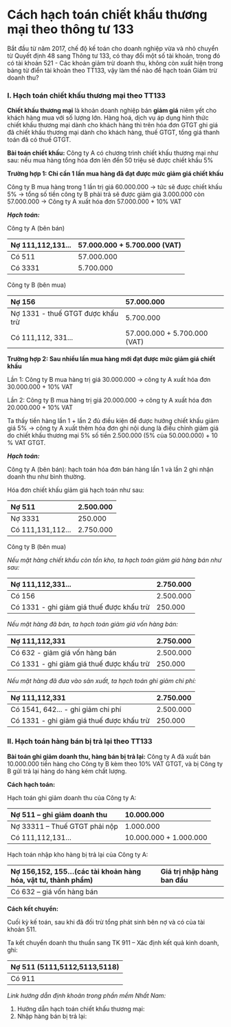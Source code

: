 # Cách hạch toán chiết khấu thương mại theo thông tư 133



Bắt đầu từ năm 2017, chế độ kế toán cho doanh nghiệp vừa và nhỏ chuyển từ Quyết định 48 sang Thông tư 133, có thay đổi một số tài khoản, trong đó có tài khoản 521 - Các khoản giảm trừ doanh thu, không còn xuất hiện trong bảng từ điển tài khoản theo TT133, vậy làm thế nào để hạch toán Giảm trừ doanh thu?

### **I. Hạch toán chiết khấu thương mại theo TT133**

**Chiết khấu thương mại** là khoản doanh nghiệp bán **giảm giá** niêm yết cho khách hàng mua với số lượng lớn. Hàng hoá, dịch vụ áp dụng hình thức chiết khấu thương mại dành cho khách hàng thì trên hóa đơn GTGT ghi giá đã chiết khấu thương mại dành cho khách hàng, thuế GTGT, tổng giá thanh toán đã có thuế GTGT.

**Bài toán chiết khấu:** Công ty A có chương trình chiết khấu thương mại như sau: nếu mua hàng tổng hóa đơn lên đến 50 triệu sẽ được chiết khấu 5%

**Trường hợp 1: Chỉ cần 1 lần mua hàng đã đạt được mức giảm giá chiết khấu**

Công ty B mua hàng trong 1 lần trị giá 60.000.000 -&gt; tức sẽ được chiết khấu 5% -&gt; tổng số tiền công ty B phải trả sẽ được giảm giá 3.000.000 còn 57.000.000 -&gt; Công ty A xuất hóa đơn 57.000.000 + 10% VAT

_**Hạch toán:**_

Công ty A \(bên bán\)

| Nợ 111,112,131... | 57.000.000 + 5.700.000 \(VAT\) |
| :--- | :--- |
| Có 511 | 57.000.000 |
| Có 3331 | 5.700.000 |

Công ty B \(bên mua\)

| Nợ 156 | 57.000.000 |
| :--- | :--- |
| Nợ 1331 - thuế GTGT được khấu trừ | 5.700.000 |
| Có 111,112, 331... | 57.000.000 + 5.700.000 \(VAT\) |

**Trường hợp 2: Sau nhiều lần mua hàng mới đạt được mức giảm giá chiết khấu**

Lần 1: Công ty B mua hàng trị giá 30.000.000 -&gt; công ty A xuất hóa đơn 30.000.000 + 10% VAT

Lần 2: Công ty B mua hàng trị giá 20.000.000 -&gt; công ty A xuất hóa đơn 20.000.000 + 10% VAT

Ta thấy tiền hàng lần 1 + lần 2 đủ điều kiện để được hưởng chiết khấu giảm giá 5% -&gt; công ty A xuất thêm hóa đơn ghi nội dung là điều chỉnh giảm giá do chiết khấu thương mại 5% số tiền 2.500.000 \(5% của 50.000.000\) + 10 % VAT GTGT.

_**Hạch toán:**_

Công ty A \(bên bán\): hạch toán hóa đơn bán hàng lần 1 và lần 2 ghi nhận doanh thu như bình thường.

Hóa đơn chiết khấu giảm giá hạch toán như sau:

| Nợ 511 | 2.500.000 |
| :--- | :--- |
| Nợ 3331 | 250.000 |
| Có 111,131,112... | 2.750.000 |

Công ty B \(bên mua\)

_Nếu mặt hàng chiết khấu còn tồn kho, ta hạch toán giảm giá hàng bán như sau:_

| Nợ 111,112,331... | 2.750.000 |
| :--- | :--- |
| Có 156 | 2.500.000 |
| Có 1331 - ghi giảm giá thuế được khấu trừ | 250.000 |

_Nếu mặt hàng đã bán, ta hạch toán giảm giá vốn hàng bán:_

| Nợ 111,112,331 | 2.750.000 |
| :--- | :--- |
| Có 632 - giảm giá vốn hàng bán | 2.500.000 |
| Có 1331 - ghi giảm giá thuế được khấu trừ | 250.000 |

_Nếu mặt hàng đã đưa vào sản xuất, ta hạch toán ghi giảm chi phí:_

| Nợ 111,112,331 | 2.750.000 |
| :--- | :--- |
| Có 1541, 642... - ghi giảm chi phí | 2.500.000 |
| Có 1331 - ghi giảm giá thuế được khấu trừ | 250.000 |

### **II. Hạch toán hàng bán bị trả lại theo TT133**

**Bài toán ghi giảm doanh thu, hàng bán bị trả lại:** Công ty A đã xuất bán 10.000.000 tiền hàng cho Công ty B kèm theo 10% VAT GTGT, và bị Công ty B gửi trả lại hàng do hàng kém chất lượng.

**Cách hạch toán:**

Hạch toán ghi giảm doanh thu của Công ty A:

| Nợ 511 – ghi giảm doanh thu | 10.000.000 |
| :--- | :--- |
| Nợ 33311 – Thuế GTGT phải nộp | 1.000.000 |
| Có 111,112,131… | 10.000.000 + 1.000.000 |

Hạch toán nhập kho hàng bị trả lại của Công ty A:

| Nợ 156,152, 155…\(các tài khoản hàng hóa, vật tư, thành phẩm\) | Giá trị nhập hàng ban đầu |
| :--- | :--- |
| Có 632 – giá vốn hàng bán |  |

**Cách kết chuyển:**

Cuối kỳ kế toán, sau khi đã đối trừ tổng phát sinh bên nợ và có của tài khoản 511.

Ta kết chuyển doanh thu thuần sang TK 911 – Xác định kết quả kinh doanh, ghi:

| Nợ 511 \(5111,5112,5113,5118\) |
| :--- |
| Có 911 |

_Link hướng dẫn định khoản trong phần mềm Nhất Nam:_

1. Hướng dẫn hạch toán chiết khấu thương mại:
2. Nhập hàng bán bị trả lại:

